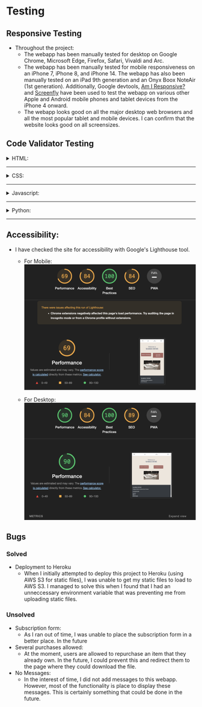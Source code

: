 # Testing

## Responsive Testing
- Throughout the project:
    - The webapp has been manually tested for desktop on Google Chrome, Microsoft Edge, Firefox, Safari, Vivaldi and Arc. 
    - The webapp has been manually tested for mobile responsiveness on an iPhone 7, iPhone 8, and iPhone 14. The webapp has also been manually tested on an iPad 9th generation and an Onyx Boox NoteAir (1st generation). Additionally, Google devtools, [Am I Responsive?](https://ui.dev/amiresponsive) and [Screenfly](https://screenfly.org/) have been used to test the webapp on various other Apple and Android mobile phones and tablet devices from the iPhone 4 onward. 
    - The webapp looks good on all the major desktop web browsers and all the most popular tablet and mobile devices. I can confirm that the website looks good on all screensizes.

## Code Validator Testing

<details>
<summary>HTML:</summary>
The HTML for every webpage on this site has been checked for errors with the <a href="https://validator.w3.org/nu/">W3 NU HTML Checker</a> and cleared with no errors reported. Click below to see the validator testing scores.

<br>

<details>
<summary>Home Page</summary>
<img src="media/Readme-files/html-check-home.png">
</details>

<details>
<summary>About Page</summary>
<img src="media/Readme-files/html-check-about-png.png">
</details>

<details>
<summary>Staff Page</summary>
<img src="media/Readme-files/html-check-staff.png">
</details>

<details>
<summary>Product Pages</summary>

<details>
<summary>Workshops Page</summary>
<img src="media/Readme-files/html-check-workshops.png">
</details>

<details>
<summary>Add Workshop Page</summary>
<img src="media/Readme-files/html-check-add-workshop.png">
</details>

<details>
<summary>Workshop Detail Page</summary>
<img src="media/Readme-files/html-check-workshop-detail.png">
</details>

<details>
<summary>Digital Products Page</summary>
<img src="media/Readme-files/html-check-digital-products.png">
</details>

<details>
<summary>Add Digital Product Page</summary>
<img src="media/Readme-files/html-check-add-digital-product.png">
</details>

<details>
<summary>Digital Product Detail Page</summary>
<img src="media/Readme-files/html-check-digital-product-detail.png">
</details>

<details>
<summary>All Products Page</summary>
<img src="media/Readme-files/html-check-products.png">
</details>

<hr>
</details>

<details>
<summary>Checkout Pages</summary>

<details>
<summary>Bag Page</summary>
<img src="media/Readme-files/html-check-bag.png">
</details>

<details>
<summary>Checkout Form</summary>
<img src="media/Readme-files/html-check-checkout.png">
</details>

<details>
<summary>Checkout Success</summary>
<img src="media/Readme-files/html-check-order-history.png">
</details>

<hr>
</details>

<details>
<summary>Profile Pages</summary>

<details>
<summary>Normal User Profile</summary>
<img src="media/Readme-files/html-check-profile.png">
</details>

<details>
<summary>Superuser Profile</summary>
<img src="media/Readme-files/html-check-profile.png">
</details>

<hr>
</details>

<details>
<summary>Registration and Sign In Pages</summary>

<details>
<summary>Log In Page</summary>
<img src="media/Readme-files/html-check-log-in.png">
</details>

<details>
<summary>Sign Up Page</summary>
<img src="media/Readme-files/html-check-sign-up.png">
</details>

<hr>
</details>

<br>

</details>

<hr>

<details>
<summary>CSS:</summary>
The CSS for the site has been checked for errors with the <a href="https://jigsaw.w3.org/css-validator/">W3C CSS Validator</a> and passed with no errors found.

<br>

<img src="media/Readme-files/website-css-check.png">
</details>

<hr>

<details>
<summary>Javascript:</summary>
The Javascript for the site has been checked for errors with the <a href="https://jshint.com">JSHint Website</a> and no errors were found.

</details>

<hr>

<details>
<summary>Python:</summary>
The Python for this site has been linted by both the built-in linter in VSCode as well as the <a href="https://pep8ci.herokuapp.com/">Code Institute Pep8 linter</a>. No significant errors were found other than indications that some lines were too long and warnings where I preferred to use tabs instead of spaces.



</details>
<hr>




## Accessibility:
- I have checked the site for accessibility with Google's Lighthouse tool.
    - For Mobile: 
        ![Home Page Wireframe](media/lighthousemobile.png)
        
        
    - For Desktop:
        ![Home Page Wireframe](media/lighthouse.png)


## Bugs

### Solved
- Deployment to Heroku
    - When I initially attempted to deploy this project to Heroku (using AWS S3 for static files), I was unable to get my static files to load to AWS S3. I managed to solve this when I found that I had an unneccessary environment variable that was preventing me from uploading static files.

### Unsolved
- Subscription form:
  - As I ran out of time, I was unable to place the subscription form in a better place. In the future 
- Several purchases allowed:
  - At the moment, users are allowed to repurchase an item that they already own. In the future, I could prevent this and redirect them to the page where they could download the file.
- No Messages:
  - In the interest of time, I did not add messages to this webapp. However, most of the functionality is place to display these messages. This is certainly something that could be done in the future.